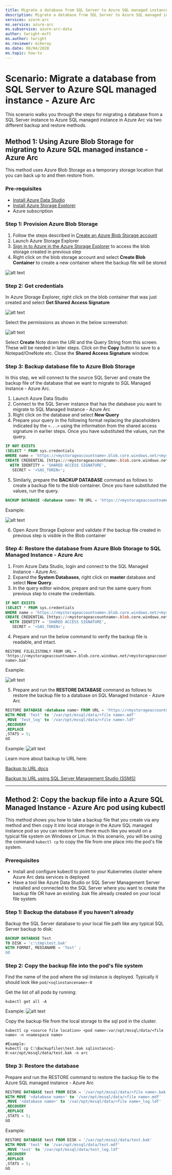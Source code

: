 ```yaml
---
title: Migrate a database from SQL Server to Azure SQL managed instance - Azure Arc
description: Migrate a database from SQL Server to Azure SQL managed instance - Azure Arc
services: azure-arc
ms.service: azure-arc
ms.subservice: azure-arc-data
author: twright-msft
ms.author: twright
ms.reviewer: mikeray
ms.date: 08/04/2020
ms.topic: how-to
---
```


# Scenario: Migrate a database from SQL Server to Azure SQL managed instance - Azure Arc

This scenario walks you through the steps for migrating a database from a SQL Server instance to Azure SQL managed instance in Azure Arc via two different backup and restore methods.

## Method 1: Using Azure Blob Storage for migrating to Azure SQL managed instance - Azure Arc

This method uses Azure Blob Storage as a temporary storage location that you can back up to and then restore from.

### Pre-requisites

- [Install Azure Data Studio](/scenarios/001-install-client-tools.md)
- [Install Azure Storage Explorer](https://azure.microsoft.com/is-is/features/storage-explorer/)
- Azure subscription

### Step 1: Provision Azure Blob Storage

1) Follow the steps described in [Create an Azure Blob Storage account](/storage/blobs/storage-blob-create-account-block-blob?tabs=azure-portal)
2) Launch Azure Storage Explorer
3) [Sign in to Azure in the Azure Storage Explorer](https://docs.microsoft.com/is-is/azure/vs-azure-tools-storage-manage-with-storage-explorer?tabs=windows#sign-in-to-azure) to access the blob storage created in previous step
4) Right click on the blob storage account and select **Create Blob Container** to create a new container where the backup file will be stored

![alt text](/assets/createblobcontainer.png)

### Step 2: Get credentials

In Azure Storage Explorer, right click on the blob container that was just created and select **Get Shared Access Signature**

![alt text](/assets/SharedAccessSig.png)

Select  the permissions as shown in the below screenshot:

![alt text](/assets/SASperms.png)

Select **Create**
Note down the URI and the Query String from this screen. These will be needed in later steps. Click on the **Copy** button to save to a Notepad/OneNote etc.
Close the **Shared Access Signature** window.

### Step 3: Backup database file to Azure Blob Storage

In this step, we will connect to the source SQL Server and create the backup file of the database that we want to migrate to SQL Managed Instance - Azure Arc.

1) Launch Azure Data Studio
2) Connect to the SQL Server instance that has the database you want to migrate to SQL Managed Instance - Azure Arc
3) Right click on the database and select **New Query**
4) Prepare your query in the following format replacing the placeholders indicated by the `<...>` using the information from the shared access signature in earlier steps.  Once you have substituted the values, run the query.

```sql
IF NOT EXISTS  
(SELECT * FROM sys.credentials
WHERE name = 'https://<mystorageaccountname>.blob.core.windows.net/<mystorageaccountcontainername>')  
CREATE CREDENTIAL [https://<mystorageaccountname>.blob.core.windows.net/<mystorageaccountcontainername>]
  WITH IDENTITY = 'SHARED ACCESS SIGNATURE',  
   SECRET = '<SAS_TOKEN>';  
```

5) Similarly, prepare the **BACKUP DATABASE** command as follows to create a backup file to the blob container.  Once you have substituted the values, run the query.

```sql
BACKUP DATABASE <database name> TO URL = 'https://<mystorageaccountname>.blob.core.windows.net/<mystorageaccountcontainername>'
```

Example:

![alt text](/assets/backupdatabase.png)

6) Open Azure Storage Explorer and validate if the backup file created in previous step is visible in the Blob container

### Step 4: Restore the database from Azure Blob Storage to SQL Managed Instance - Azure Arc

1) From Azure Data Studio, login and connect to the SQL Managed Instance - Azure Arc.
2) Expand the **System Databases**, right click on **master** database and select **New Query**.
3) In the query editor window, prepare and run the same query from previous step to create the credentials.

```sql
IF NOT EXISTS  
(SELECT * FROM sys.credentials
WHERE name = 'https://<mystorageaccountname>.blob.core.windows.net/<mystorageaccountcontainername>')  
CREATE CREDENTIAL [https://<mystorageaccountname>.blob.core.windows.net/<mystorageaccountcontainername>]
  WITH IDENTITY = 'SHARED ACCESS SIGNATURE',  
   SECRET = '<SAS_TOKEN>';  
```

4) Prepare and run the below command to verify the backup file is readable, and intact.

```terminal
RESTORE FILELISTONLY FROM URL = 'https://<mystorageaccountname>.blob.core.windows.net/<mystorageaccountcontainername>/<file name>.bak'
```

Example:

![alt text](/assets/restorefilesample.png)

5) Prepare and run the **RESTORE DATABASE** command as follows to restore the backup file to a database on SQL Managed Instance - Azure Arc

```sql
RESTORE DATABASE <database name> FROM URL = 'https://<mystorageaccountname>.blob.core.windows.net/<mystorageaccountcontainername>/<file name>'
WITH MOVE 'Test' to '/var/opt/mssql/data/<file name>.mdf'
,MOVE 'Test_log' to '/var/opt/mssql/data/<file name>.ldf'
,RECOVERY  
,REPLACE  
,STATS = 5;  
GO
```

Example:
![alt text](/assets/restoredbsample.png)

Learn more about backup to URL here:

[Backup to URL docs](https://docs.microsoft.com/en-us/sql/relational-databases/backup-restore/sql-server-backup-to-url?view=sql-server-ver15)

[Backup to URL using SQL Server Management Studio (SSMS)](https://docs.microsoft.com/en-us/sql/relational-databases/tutorial-sql-server-backup-and-restore-to-azure-blob-storage-service?view=sql-server-ver15&tabs=SSMS)

-------

## Method 2: Copy the backup file into a Azure SQL Managed Instance - Azure Arc pod using kubectl

This method shows you how to take a backup file that you create via any method and then copy it into local storage in the Azure SQL managed instance pod so you can restore from there much like you would on a typical file system on Windows or Linux. In this scenario, you will be using the command `kubectl cp` to copy the file from one place into the pod's file system.

### Prerequisites

- Install and configure kubectl to point to your Kubernetes cluster where Azure Arc data services is deployed
- Have a tool like Azure Data Studio or SQL Server Management Server installed and connected to the SQL Server where you want to create the backup file OR have an existing .bak file already created on your local file system.

### Step 1: Backup the database if you haven't already

Backup the SQL Server database to your local file path like any typical SQL Server backup to disk:

 ```sql
BACKUP DATABASE Test
TO DISK = 'c:\tmp\test.bak'
WITH FORMAT, MEDIANAME = 'Test’ ;
GO
```

### Step 2: Copy the backup file into the pod's file system

Find the name of the pod where the sql instance is deployed. Typically it should look like `pod/<sqlinstancename>-0`

Get the list of all pods by running:

 ```terminal
kubectl get all -A
```

Example:
![alt text](/assets/sqlpods.png)

Copy the backup file from the local storage to the sql pod in the cluster.

 ```terminal
kubectl cp <source file location> <pod name>:var/opt/mssql/data/<file name> -n <namespace name>

#Example:
kubectl cp C:\Backupfiles\test.bak sqlinstance1-0:var/opt/mssql/data/test.bak -n arc
```

### Step 3: Restore the database

Prepare and run the RESTORE command to restore the backup file to the Azure SQL managed instance - Azure Arc

```sql
RESTORE DATABASE test FROM DISK = '/var/opt/mssql/data/<file name>.bak'
WITH MOVE '<database name>' to '/var/opt/mssql/data/<file name>.mdf'  
,MOVE '<database name>' to '/var/opt/mssql/data/<file name>_log.ldf'  
,RECOVERY  
,REPLACE  
,STATS = 5;  
GO
```

Example:

```sql
RESTORE DATABASE test FROM DISK = '/var/opt/mssql/data/test.bak'
WITH MOVE 'test' to '/var/opt/mssql/data/test.mdf'  
,MOVE 'test' to '/var/opt/mssql/data/test_log.ldf'  
,RECOVERY  
,REPLACE  
,STATS = 5;  
GO
```
